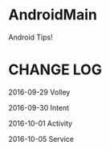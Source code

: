# AndroidMain
Android Tips!

# CHANGE LOG

2016-09-29 Volley

2016-09-30 Intent

2016-10-01 Activity

2016-10-05 Service


